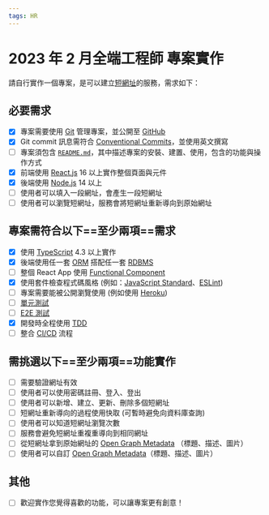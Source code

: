 ```yaml
---
tags: HR
---
```


# 2023 年 2 月全端工程師 專案實作

請自行實作一個專案，是可以建立[短網址](https://en.wikipedia.org/wiki/URL_shortening)的服務，需求如下：

## 必要需求

- [x] 專案需要使用 [Git](https://git-scm.com/) 管理專案，並公開至 [GitHub](https://github.com/)
- [x] Git commit 訊息需符合 [Conventional Commits](https://www.conventionalcommits.org/zh-hant/v1.0.0/)，並使用英文撰寫
- [ ] 專案須包含 [`README.md`](https://docs.github.com/en/github/creating-cloning-and-archiving-repositories/creating-a-repository-on-github/about-readmes)，其中描述專案的安裝、建置、使用，包含的功能與操作方式
- [x] 前端使用 [React.js](https://zh-hant.reactjs.org/) 16 以上實作整個頁面與元件
- [x] 後端使用 [Node.js](https://nodejs.org/en/) 14 以上
- [ ] 使用者可以填入一段網址，會產生一段短網址
- [ ] 使用者可以瀏覽短網址，服務會將短網址重新導向到原始網址

## 專案需符合以下==至少兩項==需求

- [x] 使用 [TypeScript](https://www.typescriptlang.org/) 4.3 以上實作
- [x] 後端使用任一套 [ORM](https://en.wikipedia.org/wiki/Object%E2%80%93relational_mapping) 搭配任一套 [RDBMS](https://en.wikipedia.org/wiki/Relational_database)
- [ ] 整個 React App 使用 [Functional Component](https://reactjs.org/docs/components-and-props.html#function-and-class-components)
- [x] 使用套件檢查程式碼風格 (例如：[JavaScript Standard](https://standardjs.com/)、[ESLint](https://eslint.org/))
- [ ] 專案需要能被公開瀏覽使用 (例如使用 [Heroku](https://www.heroku.com/))
- [ ] [單元測試](https://en.wikipedia.org/wiki/Unit_testing)
- [ ] [E2E 測試](https://www.browserstack.com/guide/end-to-end-testing)
- [x] 開發時全程使用 [TDD](https://en.wikipedia.org/wiki/Test-driven_development)
- [ ] 整合 [CI/CD](https://en.wikipedia.org/wiki/CI/CD) 流程

## 需挑選以下==至少兩項==功能實作

- [ ] 需要驗證網址有效
- [ ] 使用者可以使用密碼註冊、登入、登出
- [ ] 使用者可以新增、建立、更新、刪除多個短網址
- [ ] 短網址重新導向的過程使用快取 (可暫時避免向資料庫查詢)
- [ ] 使用者可以知道短網址瀏覽次數
- [ ] 服務會避免短網址重複重導向到相同網址
- [ ] 從短網址拿到原始網址的 [Open Graph Metadata](https://ogp.me/) （標題、描述、圖片）
- [ ] 使用者可以自訂 [Open Graph Metadata](https://ogp.me/)（標題、描述、圖片）

## 其他

- [ ] 歡迎實作您覺得喜歡的功能，可以讓專案更有創意！
